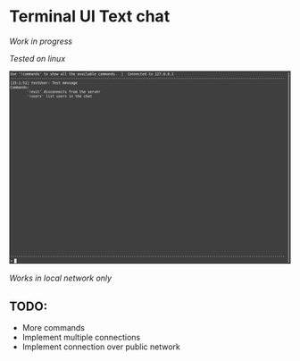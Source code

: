 # Terminal UI Text chat

*Work in progress*

*Tested on linux*

![alt text](preview.png)

*Works in local network only*

## TODO:
- More commands
- Implement multiple connections
- Implement connection over public network
